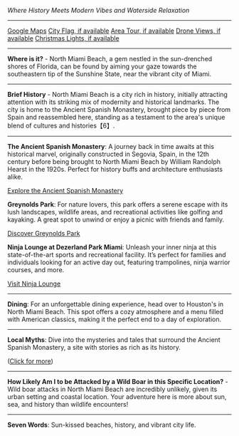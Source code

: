 *Where History Meets Modern Vibes and Waterside Relaxation*

---

[Google Maps](https://www.google.com/maps/place/North+Miami+Beach,+FL/data=!3m1!1e3)
[City Flag, if available](https://www.google.com/search?tbm=isch&q=North+Miami+Beach+FL+Flag+Picture)
[Area Tour, if available](https://www.youtube.com/results?search_query=North+Miami+Beach+FL+4k+tour)
[Drone Views, if available](https://www.youtube.com/results?search_query=North+Miami+Beach+FL+4k+drone)
[Christmas Lights, if available](https://www.youtube.com/results?search_query=North+Miami+Beach+FL+christmas+lights&sp=CAI%253D)

---

**Where is it?** - North Miami Beach, a gem nestled in the sun-drenched shores of Florida, can be found by aiming your gaze towards the southeastern tip of the Sunshine State, near the vibrant city of Miami.

---

**Brief History** - North Miami Beach is a city rich in history, initially attracting attention with its striking mix of modernity and historical landmarks. The city is home to the Ancient Spanish Monastery, brought piece by piece from Spain and reassembled here, standing as a testament to the area's unique blend of cultures and histories【6】.

---

**The Ancient Spanish Monastery**: A journey back in time awaits at this historical marvel, originally constructed in Segovia, Spain, in the 12th century before being brought to North Miami Beach by William Randolph Hearst in the 1920s. Perfect for history buffs and architecture enthusiasts alike.

  [Explore the Ancient Spanish Monastery](https://www.youtube.com/results?search_query=North+Miami+Beach+FL+Ancient+Spanish+Monastery)

**Greynolds Park**: For nature lovers, this park offers a serene escape with its lush landscapes, wildlife areas, and recreational activities like golfing and kayaking. A great spot to unwind or enjoy a picnic with friends and family.

  [Discover Greynolds Park](https://www.youtube.com/results?search_query=North+Miami+Beach+FL+Greynolds+Park)

**Ninja Lounge at Dezerland Park Miami**: Unleash your inner ninja at this state-of-the-art sports and recreational facility. It’s perfect for families and individuals looking for an active day out, featuring trampolines, ninja warrior courses, and more.

  [Visit Ninja Lounge](https://www.youtube.com/results?search_query=North+Miami+Beach+FL+Ninja+Lounge)

---

**Dining**: For an unforgettable dining experience, head over to Houston's in North Miami Beach. This spot offers a cozy atmosphere and a menu filled with American classics, making it the perfect end to a day of exploration.

---

**Local Myths**: Dive into the mysteries and tales that surround the Ancient Spanish Monastery, a site with stories as rich as its history. 

([Click for more](https://www.google.com/search?q=North+Miami+Beach+FL+Ancient+Spanish+Monastery+myths))

---

**How Likely Am I to be Attacked by a Wild Boar in this Specific Location?** - Wild boar attacks in North Miami Beach are incredibly unlikely, given its urban setting and coastal location. Your adventure here is more about sun, sea, and history than wildlife encounters!

---

**Seven Words**: Sun-kissed beaches, history, and vibrant city life.